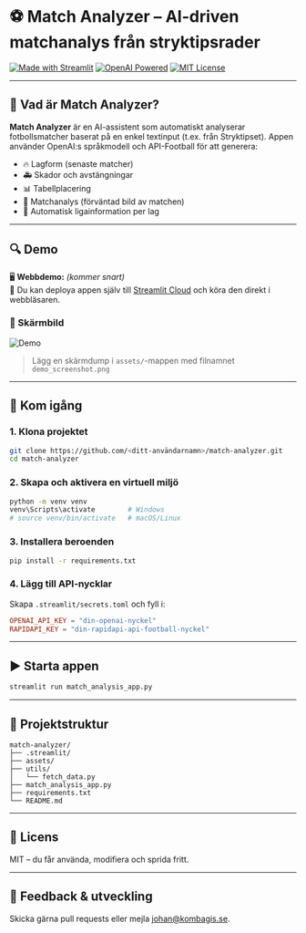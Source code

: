 
# ⚽ Match Analyzer – AI-driven matchanalys från stryktipsrader

[![Made with Streamlit](https://img.shields.io/badge/Made%20with-Streamlit-blue?logo=streamlit)](https://streamlit.io/)
[![OpenAI Powered](https://img.shields.io/badge/Powered%20by-OpenAI-ffb400?logo=openai)](https://platform.openai.com/)
[![MIT License](https://img.shields.io/badge/license-MIT-green)](LICENSE)

---

## 🎯 Vad är Match Analyzer?

**Match Analyzer** är en AI-assistent som automatiskt analyserar fotbollsmatcher baserat på en enkel textinput (t.ex. från Stryktipset). Appen använder OpenAI:s språkmodell och API-Football för att generera:

- 🔥 Lagform (senaste matcher)
- 🚑 Skador och avstängningar
- 📊 Tabellplacering
- 🧠 Matchanalys (förväntad bild av matchen)
- 📌 Automatisk ligainformation per lag

---

## 🔍 Demo

🖥️ **Webbdemo:** *(kommer snart)*  
🚀 Du kan deploya appen själv till [Streamlit Cloud](https://share.streamlit.io) och köra den direkt i webbläsaren.

### 📸 Skärmbild
![Demo](assets/demo_screenshot.png)

> Lägg en skärmdump i `assets/`-mappen med filnamnet `demo_screenshot.png`

---

## 🚀 Kom igång

### 1. Klona projektet

```bash
git clone https://github.com/<ditt-användarnamn>/match-analyzer.git
cd match-analyzer
```

### 2. Skapa och aktivera en virtuell miljö

```bash
python -m venv venv
venv\Scripts\activate        # Windows
# source venv/bin/activate   # macOS/Linux
```

### 3. Installera beroenden

```bash
pip install -r requirements.txt
```

### 4. Lägg till API-nycklar

Skapa `.streamlit/secrets.toml` och fyll i:

```toml
OPENAI_API_KEY = "din-openai-nyckel"
RAPIDAPI_KEY = "din-rapidapi-api-football-nyckel"
```

---

## ▶️ Starta appen

```bash
streamlit run match_analysis_app.py
```

---

## 📁 Projektstruktur

```
match-analyzer/
├── .streamlit/
├── assets/
├── utils/
│   └── fetch_data.py
├── match_analysis_app.py
├── requirements.txt
└── README.md
```

---

## 📄 Licens

MIT – du får använda, modifiera och sprida fritt.

---

## 💬 Feedback & utveckling

Skicka gärna pull requests eller mejla [johan@kombagis.se](mailto:johan@kombagis.se).
